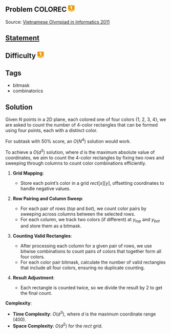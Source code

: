 ## Problem COLOREC <img src="../../../../boj-icon/gold1.svg" alt="Gold 1" width="20" height="20">
Source: [Vietnamese Olympiad in Informatics 2011](https://drive.google.com/drive/folders/1iNVER-0ociKM34HPzGmb6vnBgF6NMw5V)

## [Statement](https://oj.vnoi.info/problem/colorec)

## Difficulty <img src="../../../../boj-icon/gold1.svg" alt="Gold 1" width="20" height="20">

## Tags
- bitmask
- combinatorics

## Solution

Given $N$ points in a 2D plane, each colored one of four colors {1, 2, 3, 4}, we are asked to count the number of 4-color rectangles that can be formed using four points, each with a distinct color.

For subtask with $50\%$ score, an $O(N^4)$ solution would work.

To achieve a $O(d^3)$ solution, where $d$ is the maximum absolute value of coordinates, we aim to count the 4-color rectangles by fixing two rows and sweeping through columns to count color combinations efficiently.

1. **Grid Mapping**:
   - Store each point’s color in a grid $rect[x][y]$, offsetting coordinates to handle negative values.

2. **Row Pairing and Column Sweep**:
   - For each pair of rows ($top$ and $bot$), we count color pairs by sweeping across columns between the selected rows.
   - For each column, we track two colors (if different) at $y_{top}$ and $y_{bot}$ and store them as a bitmask.

3. **Counting Valid Rectangles**:
   - After processing each column for a given pair of rows, we use bitwise combinations to count pairs of colors that together form all four colors.
   - For each color pair bitmask, calculate the number of valid rectangles that include all four colors, ensuring no duplicate counting.

4. **Result Adjustment**:
   - Each rectangle is counted twice, so we divide the result by 2 to get the final count.

**Complexity**:
- **Time Complexity**: $O(d^3)$, where $d$ is the maximum coordinate range (400).
- **Space Complexity**: $O(d^2)$ for the $rect$ grid.
